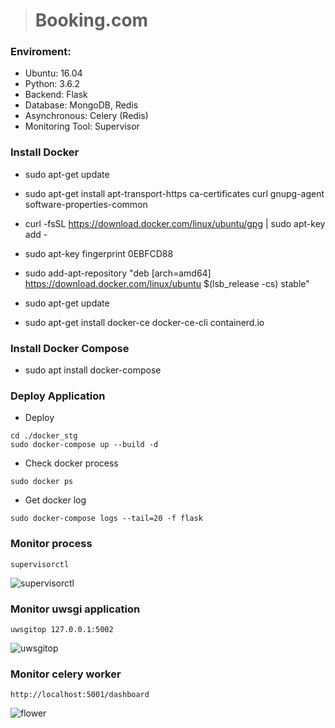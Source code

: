 ># Booking.com
### Enviroment:
* Ubuntu: 16.04 
* Python: 3.6.2
* Backend: Flask
* Database: MongoDB, Redis
* Asynchronous: Celery (Redis)
* Monitoring Tool: Supervisor

### Install Docker
* sudo apt-get update

* sudo apt-get install apt-transport-https ca-certificates curl gnupg-agent software-properties-common

* curl -fsSL https://download.docker.com/linux/ubuntu/gpg | sudo apt-key add -

* sudo apt-key fingerprint 0EBFCD88

* sudo add-apt-repository "deb [arch=amd64] https://download.docker.com/linux/ubuntu
$(lsb_release -cs)
stable"

* sudo apt-get update

* sudo apt-get install docker-ce docker-ce-cli containerd.io


### Install Docker Compose
* sudo apt install docker-compose



### Deploy Application
* Deploy
```
cd ./docker_stg
sudo docker-compose up --build -d
```

* Check docker process
```
sudo docker ps
```

* Get docker log
```
sudo docker-compose logs --tail=20 -f flask
```

### Monitor process
```
supervisorctl
```
![supervisorctl](https://img.onl/4tpiiV)

### Monitor uwsgi application
```
uwsgitop 127.0.0.1:5002
```
![uwsgitop](https://img.onl/YApRig)

### Monitor celery worker 
```
http://localhost:5001/dashboard
```
![flower](https://img.onl/vJ1kp1)